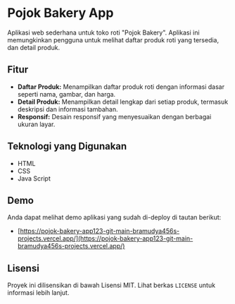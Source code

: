 # Pojok Bakery App

Aplikasi web sederhana untuk toko roti "Pojok Bakery". Aplikasi ini memungkinkan pengguna untuk melihat daftar produk roti yang tersedia, dan detail produk.

## Fitur

* **Daftar Produk:** Menampilkan daftar produk roti dengan informasi dasar seperti nama, gambar, dan harga.
* **Detail Produk:** Menampilkan detail lengkap dari setiap produk, termasuk deskripsi dan informasi tambahan.
* **Responsif:** Desain responsif yang menyesuaikan dengan berbagai ukuran layar.

## Teknologi yang Digunakan

* HTML
* CSS
* Java Script


## Demo

Anda dapat melihat demo aplikasi yang sudah di-deploy di tautan berikut:

* [https://pojok-bakery-app123-git-main-bramudya456s-projects.vercel.app/](https://pojok-bakery-app123-git-main-bramudya456s-projects.vercel.app/)


## Lisensi

Proyek ini dilisensikan di bawah Lisensi MIT. Lihat berkas `LICENSE` untuk informasi lebih lanjut.
